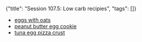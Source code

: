 {"title": "Session 107.5: Low carb recipies", "tags": []}
* [eggs with oats](https://www.youtube.com/watch?v=S0KSh1J2spc)
* [peanut butter egg cookie](https://www.youtube.com/watch?v=EHRwWazUGzs)
* [tuna egg pizza crust](https://www.youtube.com/watch?v=BMuwfuklgvQ)

